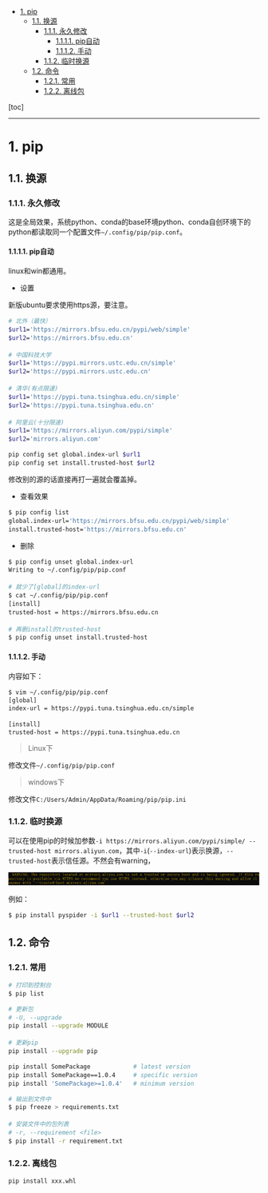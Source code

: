 - [1. pip](#1-pip)
  - [1.1. 换源](#11-换源)
    - [1.1.1. 永久修改](#111-永久修改)
      - [1.1.1.1. pip自动](#1111-pip自动)
      - [1.1.1.2. 手动](#1112-手动)
    - [1.1.2. 临时换源](#112-临时换源)
  - [1.2. 命令](#12-命令)
    - [1.2.1. 常用](#121-常用)
    - [1.2.2. 离线包](#122-离线包)


[toc]



---

# 1. pip
## 1.1. 换源




### 1.1.1. 永久修改


这是全局效果，系统python、conda的base环境python、conda自创环境下的python都读取同一个配置文件`~/.config/pip/pip.conf`。


#### 1.1.1.1. pip自动
linux和win都通用。

- 设置

新版ubuntu要求使用https源，要注意。
```bash
# 北外（最快）
$url1='https://mirrors.bfsu.edu.cn/pypi/web/simple'
$url2='https://mirrors.bfsu.edu.cn'

# 中国科技大学	
$url1='https://pypi.mirrors.ustc.edu.cn/simple'
$url2='https://pypi.mirrors.ustc.edu.cn'

# 清华(有点限速)
$url1='https://pypi.tuna.tsinghua.edu.cn/simple'
$url2='https://pypi.tuna.tsinghua.edu.cn'

# 阿里云(十分限速)	
$url1='https://mirrors.aliyun.com/pypi/simple'
$url2='mirrors.aliyun.com'
```
```bash
pip config set global.index-url $url1
pip config set install.trusted-host $url2
```
修改别的源的话直接再打一遍就会覆盖掉。
- 查看效果
```bash
$ pip config list
global.index-url='https://mirrors.bfsu.edu.cn/pypi/web/simple'
install.trusted-host='https://mirrors.bfsu.edu.cn'
```
- 删除
```bash
$ pip config unset global.index-url 
Writing to ~/.config/pip/pip.conf

# 就少了[global]的index-url
$ cat ~/.config/pip/pip.conf
[install]
trusted-host = https://mirrors.bfsu.edu.cn

# 再删install的trusted-host
$ pip config unset install.trusted-host
```
#### 1.1.1.2. 手动

内容如下：
```
$ vim ~/.config/pip/pip.conf
[global]
index-url = https://pypi.tuna.tsinghua.edu.cn/simple

[install]
trusted-host = https://pypi.tuna.tsinghua.edu.cn
```

> Linux下

修改文件`~/.config/pip/pip.conf`


> windows下

修改文件`C:/Users/Admin/AppData/Roaming/pip/pip.ini`


### 1.1.2. 临时换源

可以在使用pip的时候加参数`-i https://mirrors.aliyun.com/pypi/simple/ --trusted-host mirrors.aliyun.com`，其中`-i`(`--index-url`)表示换源，`--trusted-host`表示信任源。不然会有warning，

![20200602155038752](../../images/20200602155038752.png)

例如：
```bash
$ pip install pyspider -i $url1 --trusted-host $url2
```
## 1.2. 命令

### 1.2.1. 常用
```bash
# 打印到控制台
$ pip list
```


```bash
# 更新包
# -U, --upgrade
pip install --upgrade MODULE

# 更新pip
pip install --upgrade pip
```
```bash
pip install SomePackage            # latest version
pip install SomePackage==1.0.4     # specific version
pip install 'SomePackage>=1.0.4'   # minimum version
```
```bash
# 输出到文件中
$ pip freeze > requirements.txt

# 安装文件中的包列表
# -r, --requirement <file>
$ pip install -r requirement.txt
```

### 1.2.2. 离线包

```bash
pip install xxx.whl
```